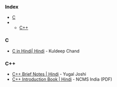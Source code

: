 ### Index

* [C](#c)
* * [C++](#cpp)

### <a id="c"></a>C
* [C in Hindi\| Hindi](https://onlineaavedan.com/study_material/1543909480.pdf) - Kuldeep Chand
### <a id="cpp"></a>C++

* [C++ Brief Notes \| Hindi](https://ehindistudy.com/2020/12/01/cpp-notes-in-hindi/) - Yugal Joshi
* [C++ Introduction Book \| Hindi](https://ncsmindia.com/wp-content/uploads/2012/04/c++-hindi.pdf) - NCMS India (PDF)
